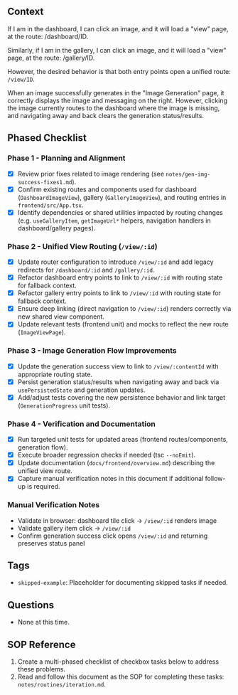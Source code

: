 ## Context
If I am in the dashboard, I can click an image, and it will load a "view" page, at the route: /dashboard/ID.

Similarly, if I am in the gallery, I can click an image, and it will load a "view" page, at the route: /gallery/ID.

However, the desired behavior is that both entry points open a unified route: `/view/ID`.

When an image successfully generates in the "Image Generation" page, it correctly displays the image and messaging on the right. However, clicking the image currently routes to the dashboard where the image is missing, and navigating away and back clears the generation status/results.

## Phased Checklist

### Phase 1 - Planning and Alignment
- [x] Review prior fixes related to image rendering (see `notes/gen-img-success-fixes1.md`).
- [x] Confirm existing routes and components used for dashboard (`DashboardImageView`), gallery (`GalleryImageView`), and routing entries in `frontend/src/App.tsx`.
- [x] Identify dependencies or shared utilities impacted by routing changes (e.g. `useGalleryItem`, `getImageUrl*` helpers, navigation handlers in dashboard/gallery pages).

### Phase 2 - Unified View Routing (`/view/:id`)
- [x] Update router configuration to introduce `/view/:id` and add legacy redirects for `/dashboard/:id` and `/gallery/:id`.
- [x] Refactor dashboard entry points to link to `/view/:id` with routing state for fallback context.
- [x] Refactor gallery entry points to link to `/view/:id` with routing state for fallback context.
- [x] Ensure deep linking (direct navigation to `/view/:id`) renders correctly via new shared view component.
- [x] Update relevant tests (frontend unit) and mocks to reflect the new route (`ImageViewPage`).

### Phase 3 - Image Generation Flow Improvements
- [x] Update the generation success view to link to `/view/:contentId` with appropriate routing state.
- [x] Persist generation status/results when navigating away and back via `usePersistedState` and generation updates.
- [x] Add/adjust tests covering the new persistence behavior and link target (`GenerationProgress` unit tests).

### Phase 4 - Verification and Documentation
- [x] Run targeted unit tests for updated areas (frontend routes/components, generation flow).
- [x] Execute broader regression checks if needed (tsc `--noEmit`).
- [x] Update documentation (`docs/frontend/overview.md`) describing the unified view route.
- [x] Capture manual verification notes in this document if additional follow-up is required.

### Manual Verification Notes
- Validate in browser: dashboard tile click -> `/view/:id` renders image
- Validate gallery item click -> `/view/:id`
- Confirm generation success click opens `/view/:id` and returning preserves status panel

## Tags
- `skipped-example`: Placeholder for documenting skipped tasks if needed.

## Questions
- None at this time.

## SOP Reference
1. Create a multi-phased checklist of checkbox tasks below to address these problems.
2. Read and follow this document as the SOP for completing these tasks: `notes/routines/iteration.md`.
